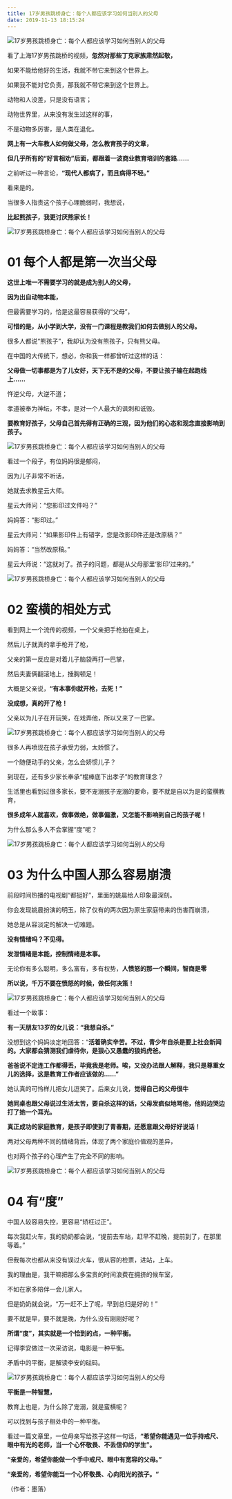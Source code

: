 ```yaml
---
title: 17岁男孩跳桥身亡：每个人都应该学习如何当别人的父母
date: 2019-11-13 18:15:24
---
```


 

![17岁男孩跳桥身亡：每个人都应该学习如何当别人的父母](http://p1.pstatp.com/large/pgc-image/d8e96f0dad784b81aa734d1728fec187)
 


 

 看了上海17岁男孩跳桥的视频，**忽然对那些丁克家族肃然起敬，**

 如果不能给他好的生活，我就不带它来到这个世界上。

 如果我不能对它负责，那我就不带它来到这个世界上。

 动物和人没差，只是没有语言；

 动物世界里，从来没有发生过这样的事，

 不是动物多厉害，是人类在退化。

 **网上有一大车教人如何做父母，怎么教育孩子的文章，**

 **但几乎所有的“好言相劝”后面，都跟着一波商业教育培训的套路......**

 之前听过一种言论，**“现代人都病了，而且病得不轻。”**

 看来是的。

 当很多人指责这个孩子心理脆弱时，我想说，

 **比起熊孩子，我更讨厌熊家长！**

 

![17岁男孩跳桥身亡：每个人都应该学习如何当别人的父母](http://p3.pstatp.com/large/pgc-image/b9a390bf897248abacd6b1fc001bf892)
 


 

# **01 每个人都是第一次当父母**

 

 **这世上唯一不需要学习的就是成为别人的父母，**

 **因为出自动物本能，**

 但最需要学习的，恰是这最容易获得的“父母”，

 **可惜的是，从小学到大学，没有一门课程是教我们如何去做别人的父母。**

 很多人都说“熊孩子”，我却认为没有熊孩子，只有熊父母。

 在中国的大传统下，想必，你和我一样都曾听过这样的话：

 **父母做一切事都是为了儿女好，天下无不是的父母，不要让孩子输在起跑线上……**

 忤逆父母，大逆不道；

 孝道被奉为神坛，不孝，是对一个人最大的讽刺和诋毁。

 **要教育好孩子，父母自己首先得有正确的三观，因为他们的心态和观念直接影响到孩子。**

 

![17岁男孩跳桥身亡：每个人都应该学习如何当别人的父母](http://p3.pstatp.com/large/pgc-image/d2b76825939545509ab957ab47213c14)
 


 

 看过一个段子，有位妈妈很是郁闷，

 因为儿子非常不听话，

 她就去求教星云大师。

 星云大师问：“您影印过文件吗？”

 妈妈答：“影印过。”

 星云大师问：“如果影印件上有错字，您是改影印件还是改原稿？”

 妈妈答：“当然改原稿。”

 星云大师说：“这就对了。孩子的问题，都是从父母那里‘影印’过来的。”

 

![17岁男孩跳桥身亡：每个人都应该学习如何当别人的父母](http://p9.pstatp.com/large/dfic-imagehandler/52dc7898-d958-4d07-b601-0c9d3d185862)
 


 

# **02 蛮横的相处方式**

 

 看到网上一个流传的视频，一个父亲把手枪拍在桌上，

 然后儿子就真的拿手枪开了枪，

 父亲的第一反应是对着儿子脑袋再打一巴掌，

 然后夫妻俩翻滚地上，捶胸顿足！

 大概是父亲说，**“有本事你就开枪，去死！”**

 **没成想，真的开了枪！**

 父亲以为儿子在开玩笑，在戏弄他，所以又来了一巴掌。

 

![17岁男孩跳桥身亡：每个人都应该学习如何当别人的父母](http://p1.pstatp.com/large/dfic-imagehandler/2682c42d-1526-40da-b625-56cbb37a9b43)
 


 

 很多人再喷现在孩子承受力弱，太娇惯了。

 一个随便动手的父亲，怎么会娇惯儿子？

 到现在，还有多少家长奉承“棍棒底下出孝子”的教育理念？

 生活里也看到过很多家长，要不宠溺孩子宠溺的要命，要不就是自以为是的蛮横教育，

 **很多成年人就喜欢，做事做绝，做事偏激，又怎能不影响到自己的孩子呢！**

 为什么那么多人不会掌握“度”呢？

 

![17岁男孩跳桥身亡：每个人都应该学习如何当别人的父母](http://p1.pstatp.com/large/pgc-image/6b65492a8e6d48bb9034881049de28e0)
 


 

# **03 为什么中国人那么容易崩溃**

 前段时间热播的电视剧“都挺好”，里面的姚晨给人印象最深刻。

 你会发现姚晨扮演的明玉，除了仅有的两次因为原生家庭带来的伤害而崩溃，

 她总是从容淡定的解决一切难题。

 **没有情绪吗？不见得。**

 **发泄情绪是本能，控制情绪是本事。**

 无论你有多么聪明，多么富有，多有权势，**人愤怒的那一个瞬间，智商是零**

 **所以说，千万不要在愤怒的时候，做任何决策！**

 

![17岁男孩跳桥身亡：每个人都应该学习如何当别人的父母](http://p3.pstatp.com/large/dfic-imagehandler/0486c66c-9b2e-427c-aaa0-2ff9ac9cc055)
 


 

 看过一个故事：

 **有一天朋友13岁的女儿说：“我想自杀。”**

 没想到这个妈妈淡定地回答：“**活着确实辛苦。不过，青少年自杀是要上社会新闻的。大家都会猜测我们虐待你，是狠心又愚蠢的狼妈虎爸。**

 **爸爸说不定连工作都得丢，毕竟我是老师。唉，又没办法跟人解释，我只是尊重女儿的选择，这是教育工作者应该做的……”**

 她认真的可怜样儿把女儿逗笑了。后来女儿说，**觉得自己的父母很牛**

 **她同桌也跟父母说过生活太苦，要自杀这样的话，父母发疯似地骂他，他妈边哭边打了她一个耳光。**

 **真正成功的家庭教育，是孩子即使到了青春期，还愿意跟父母好好说话！**

 两对父母两种不同的情绪背后，体现了两个家庭价值观的差异，

 也对两个孩子的心理产生了完全不同的影响。

 

![17岁男孩跳桥身亡：每个人都应该学习如何当别人的父母](http://p1.pstatp.com/large/dfic-imagehandler/e9b049a4-3001-4239-9002-eb7bdfa6b34f)
 


 

# **04 有“度”**

 

 中国人较容易失控，更容易“矫枉过正”。

 每次我赶火车，我的奶奶都会说，“提前去车站，赶早不赶晚，提前到了，在那里等着。”

 但我每次也都从来没有误过火车，很从容的检票，进站，上车。

 我的理由是，我干嘛把那么多宝贵的时间浪费在拥挤的候车室，

 不如在家多陪伴一会儿家人。

 但是奶奶就会说，“万一赶不上了呢，早到总归是好的！”

 要不就是早，要不就是晚，为什么没有刚刚好呢？

 **所谓“度”，其实就是一个恰到的点，一种平衡。**

 记得李安做过一次采访说，电影是一种平衡。

 矛盾中的平衡，是解读李安的砝码。

 

![17岁男孩跳桥身亡：每个人都应该学习如何当别人的父母](http://p1.pstatp.com/large/pgc-image/ee5defbc4eb645c78c7813bb8334d5ef)
 


 

 **平衡是一种智慧，**

 教育上也是，为什么除了宠溺，就是蛮横呢？

 可以找到与孩子相处中的一种平衡。

 看过一篇文章里，一位母亲写给孩子这样一句话，**“希望你能遇见一位手持戒尺、眼中有光的老师，当一个心怀敬畏、不丢信仰的学生”。**

 **“亲爱的，希望你能做一个手中戒尺、眼中有宽容的父母。”**

 **“亲爱的，希望你能当一个心怀敬畏、心向阳光的孩子。“**

 （作者：墨落）
